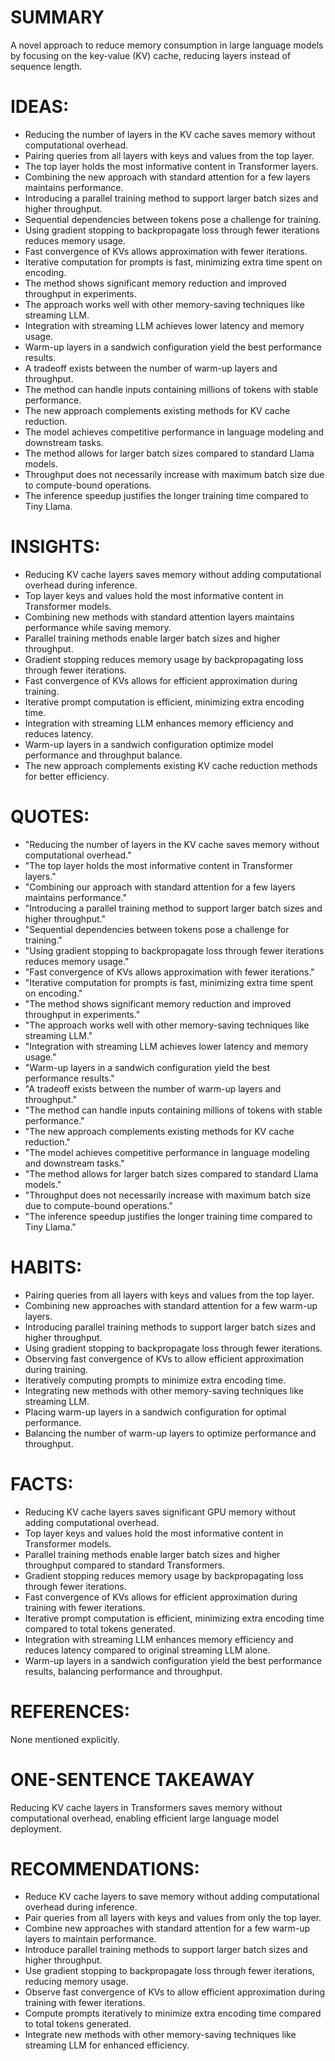 # SUMMARY
A novel approach to reduce memory consumption in large language models by focusing on the key-value (KV) cache, reducing layers instead of sequence length.

# IDEAS:
- Reducing the number of layers in the KV cache saves memory without computational overhead.
- Pairing queries from all layers with keys and values from the top layer.
- The top layer holds the most informative content in Transformer layers.
- Combining the new approach with standard attention for a few layers maintains performance.
- Introducing a parallel training method to support larger batch sizes and higher throughput.
- Sequential dependencies between tokens pose a challenge for training.
- Using gradient stopping to backpropagate loss through fewer iterations reduces memory usage.
- Fast convergence of KVs allows approximation with fewer iterations.
- Iterative computation for prompts is fast, minimizing extra time spent on encoding.
- The method shows significant memory reduction and improved throughput in experiments.
- The approach works well with other memory-saving techniques like streaming LLM.
- Integration with streaming LLM achieves lower latency and memory usage.
- Warm-up layers in a sandwich configuration yield the best performance results.
- A tradeoff exists between the number of warm-up layers and throughput.
- The method can handle inputs containing millions of tokens with stable performance.
- The new approach complements existing methods for KV cache reduction.
- The model achieves competitive performance in language modeling and downstream tasks.
- The method allows for larger batch sizes compared to standard Llama models.
- Throughput does not necessarily increase with maximum batch size due to compute-bound operations.
- The inference speedup justifies the longer training time compared to Tiny Llama.

# INSIGHTS:
- Reducing KV cache layers saves memory without adding computational overhead during inference.
- Top layer keys and values hold the most informative content in Transformer models.
- Combining new methods with standard attention layers maintains performance while saving memory.
- Parallel training methods enable larger batch sizes and higher throughput.
- Gradient stopping reduces memory usage by backpropagating loss through fewer iterations.
- Fast convergence of KVs allows for efficient approximation during training.
- Iterative prompt computation is efficient, minimizing extra encoding time.
- Integration with streaming LLM enhances memory efficiency and reduces latency.
- Warm-up layers in a sandwich configuration optimize model performance and throughput balance.
- The new approach complements existing KV cache reduction methods for better efficiency.

# QUOTES:
- "Reducing the number of layers in the KV cache saves memory without computational overhead."
- "The top layer holds the most informative content in Transformer layers."
- "Combining our approach with standard attention for a few layers maintains performance."
- "Introducing a parallel training method to support larger batch sizes and higher throughput."
- "Sequential dependencies between tokens pose a challenge for training."
- "Using gradient stopping to backpropagate loss through fewer iterations reduces memory usage."
- "Fast convergence of KVs allows approximation with fewer iterations."
- "Iterative computation for prompts is fast, minimizing extra time spent on encoding."
- "The method shows significant memory reduction and improved throughput in experiments."
- "The approach works well with other memory-saving techniques like streaming LLM."
- "Integration with streaming LLM achieves lower latency and memory usage."
- "Warm-up layers in a sandwich configuration yield the best performance results."
- "A tradeoff exists between the number of warm-up layers and throughput."
- "The method can handle inputs containing millions of tokens with stable performance."
- "The new approach complements existing methods for KV cache reduction."
- "The model achieves competitive performance in language modeling and downstream tasks."
- "The method allows for larger batch sizes compared to standard Llama models."
- "Throughput does not necessarily increase with maximum batch size due to compute-bound operations."
- "The inference speedup justifies the longer training time compared to Tiny Llama."

# HABITS:
- Pairing queries from all layers with keys and values from the top layer.
- Combining new approaches with standard attention for a few warm-up layers.
- Introducing parallel training methods to support larger batch sizes and higher throughput.
- Using gradient stopping to backpropagate loss through fewer iterations.
- Observing fast convergence of KVs to allow efficient approximation during training.
- Iteratively computing prompts to minimize extra encoding time.
- Integrating new methods with other memory-saving techniques like streaming LLM.
- Placing warm-up layers in a sandwich configuration for optimal performance.
- Balancing the number of warm-up layers to optimize performance and throughput.

# FACTS:
- Reducing KV cache layers saves significant GPU memory without adding computational overhead.
- Top layer keys and values hold the most informative content in Transformer models.
- Parallel training methods enable larger batch sizes and higher throughput compared to standard Transformers.
- Gradient stopping reduces memory usage by backpropagating loss through fewer iterations.
- Fast convergence of KVs allows for efficient approximation during training with fewer iterations.
- Iterative prompt computation is efficient, minimizing extra encoding time compared to total tokens generated.
- Integration with streaming LLM enhances memory efficiency and reduces latency compared to original streaming LLM alone.
- Warm-up layers in a sandwich configuration yield the best performance results, balancing performance and throughput.

# REFERENCES:
None mentioned explicitly.

# ONE-SENTENCE TAKEAWAY
Reducing KV cache layers in Transformers saves memory without computational overhead, enabling efficient large language model deployment.

# RECOMMENDATIONS:
- Reduce KV cache layers to save memory without adding computational overhead during inference.
- Pair queries from all layers with keys and values from only the top layer.
- Combine new approaches with standard attention for a few warm-up layers to maintain performance.
- Introduce parallel training methods to support larger batch sizes and higher throughput.
- Use gradient stopping to backpropagate loss through fewer iterations, reducing memory usage.
- Observe fast convergence of KVs to allow efficient approximation during training with fewer iterations.
- Compute prompts iteratively to minimize extra encoding time compared to total tokens generated.
- Integrate new methods with other memory-saving techniques like streaming LLM for enhanced efficiency.